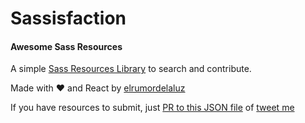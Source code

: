 # Sassisfaction
#### Awesome Sass Resources

A simple [Sass Resources Library](http://sassisfaction.com/) to search and contribute.

Made with ❤ and React by [elrumordelaluz](href='https://twitter.com/elrumordelaluz')

If you have resources to submit, just [PR to this JSON file](https://github.com/elrumordelaluz/Sassisfaction/blob/gh-pages/sassisfaction.json) of [tweet me](https://twitter.com/elrumordelaluz)


